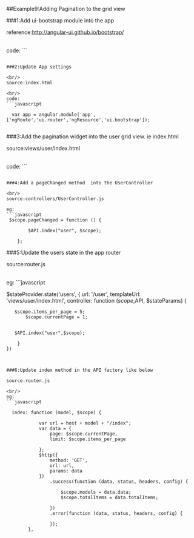 ##Example9:Adding Pagination to the grid view

###1:Add ui-bootstrap module into the app


reference:http://angular-ui.github.io/bootstrap/

<br/>
code:
```
   <script src="js/ui-bootstrap-tpls-0.11.0.min.js"></script>

```

###2:Update App settings

<br/>
source:index.html

<br/>
code:
```javascript
  
  var app = angular.module('app',['ngRoute','ui.router','ngResource','ui.bootstrap']);
  
```

###3:Add the pagination widget into the user grid view. ie index.html

source:views/user/index.html

<br/>
code:
```
    <pagination total-items="totalItems" items-per-page="items_per_page" ng-model="currentPage" ng-change="pageChanged()"></pagination>

```

###4:Add a pageChanged method  into the UserController

<br/>
source:controllers/UserController.js

eg:
```javascript
 $scope.pageChanged = function () {
       
        $API.index("user", $scope);
      
    };

```

###5:Update the users state in the app router

source:router.js

<br/>
eg:
```javascript

  $stateProvider.state('users', {
        url: '/user',
        templateUrl: 'views/user/index.html',
        controller: function ($scope,$API, $stateParams) {
	  
	   $scope.items_per_page = 5;
           $scope.currentPage = 1;
	    
	    
	   $API.index("user",$scope);
        
        }
    })
 
```


###6:Update index method in the API factory like below

source:router.js

<br/>
eg:
```javascript

  index: function (model, $scope) {
           
            var url = host + model + "/index";
            var data = {
                page: $scope.currentPage,
                limit: $scope.items_per_page
              
            };
            $http({
                method: 'GET',
                url: url,
                params: data
            })
                .success(function (data, status, headers, config) {
                   
                    $scope.models = data.data;
                    $scope.totalItems = data.totalItems;
                  
                })
                .error(function (data, status, headers, config) {
                  
                });
        },
 
```

